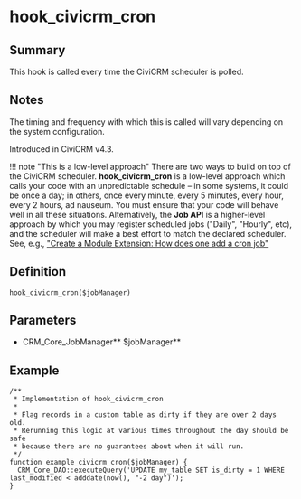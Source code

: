 # hook_civicrm_cron

## Summary

This hook is called every time the CiviCRM scheduler is polled.

## Notes

The timing and frequency with which this is called will vary depending on
the system configuration.

Introduced in CiviCRM v4.3.

!!! note "This is a low-level approach"
    There are two ways to build on top of the CiviCRM scheduler. **hook_civicrm_cron** is a low-level approach which calls your code with an unpredictable schedule – in some systems, it could be once a day; in others, once every minute, every 5 minutes, every hour, every 2 hours, ad nauseum. You must ensure that your code will behave well in all these situations. Alternatively, the **Job API** is a higher-level approach by which you may register scheduled jobs ("Daily", "Hourly", etc), and the scheduler will make a best effort to match the declared scheduler. See, e.g., ["Create a Module Extension: How does one add a cron job"](/extensions/advanced.md##cron-jobs)


## Definition

    hook_civicrm_cron($jobManager)

## Parameters

-   CRM_Core_JobManager** $jobManager**

## Example

    /**
     * Implementation of hook_civicrm_cron
     *
     * Flag records in a custom table as dirty if they are over 2 days old.
     * Rerunning this logic at various times throughout the day should be safe
     * because there are no guarantees about when it will run.
     */
    function example_civicrm_cron($jobManager) {
      CRM_Core_DAO::executeQuery('UPDATE my_table SET is_dirty = 1 WHERE last_modified < adddate(now(), "-2 day")');
    }
